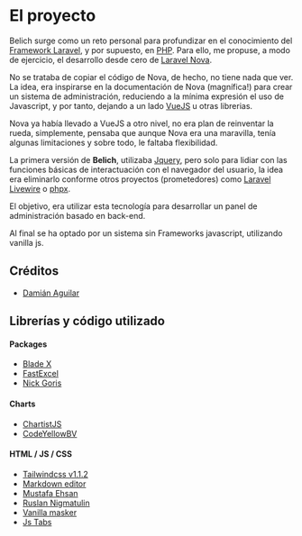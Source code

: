 # El proyecto

Belich surge como un reto personal para profundizar en el conocimiento del [Framework Laravel](https://laravel.com), y por supuesto, en [PHP](http://php.net). Para ello, me propuse, a modo de ejercicio, el desarrollo desde cero de [Laravel Nova](https://nova.laravel.com/). 

No se trataba de copiar el código de Nova, de hecho, no tiene nada que ver. La idea, era inspirarse en la documentación de Nova (magnífica!) para crear un sistema de administración, reduciendo a la mínima expresión el uso de Javascript, y por tanto, dejando a un lado [VueJS](https://vuejs.org/) u otras librerias. 

Nova ya había llevado a VueJS a otro nivel, no era plan de reinventar la rueda, simplemente, pensaba que aunque Nova era una maravilla, tenía algunas limitaciones y sobre todo, le faltaba flexibilidad.

La primera versión de **Belich**, utilizaba [Jquery](https://jquery.com/), pero solo para lidiar con las funciones básicas de interactuación con el navegador del usuario, la idea era eliminarlo conforme otros proyectos (prometedores) como [Laravel Livewire](http://calebporzio.com/proof-of-concept-phoenix-liveview-for-laravel/) o [phpx](https://github.com/preprocess/example-phpx-live). 

El objetivo, era utilizar esta tecnología para desarrollar un panel de administración basado en back-end.

Al final se ha optado por un sistema sin Frameworks javascript, utilizando vanilla js.

## Créditos

- [Damián Aguilar](https://github.com/daguilarm/)

## Librerías y código utilizado

#### Packages
- [Blade X](https://github.com/spatie/laravel-blade-x)
- [FastExcel](https://github.com/rap2hpoutre/fast-excel)
- [Nick Goris](https://github.com/nckg/laravel-minify-html)

#### Charts
- [ChartistJS](https://github.com/gionkunz/chartist-js)
- [CodeYellowBV](https://github.com/CodeYellowBV/chartist-plugin-legend)

#### HTML / JS / CSS
- [Tailwindcss v1.1.2](https://tailwindcss.com)
- [Markdown editor](https://gist.github.com/cferdinandi/2218858af04d5306904fe57c184fc17a)
- [Mustafa Ehsan](http://mustafaehsan.com/2017/tailwind-css-building-a-login-page/)
- [Ruslan Nigmatulin](https://jsfiddle.net/avadon/ta2xobzc/4/)
- [Vanilla masker](https://github.com/vanilla-masker/vanilla-masker)
- [Js Tabs](https://sumtips.com/snippets/javascript/tab-in-textarea/)
